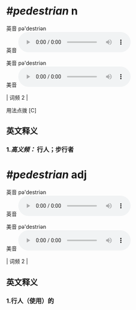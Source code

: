 # ***\#pedestrian*** n
英音 pə'destriən  
英音
<audio src="./media/pedestrian-B.aac" controls="controls"></audio>

美音 pə'destriən  
美音
<audio src="./media/pedestrian.aac" controls="controls"></audio>



| 词频 2 |  

用法点拨  [C]

英文释义
---
### 1.*高义频：* **行人；步行者**  


# ***\#pedestrian*** adj
英音 pə'destriən  
英音
<audio src="./media/pedestrian-B.aac" controls="controls"></audio>

美音 pə'destriən  
美音
<audio src="./media/pedestrian.aac" controls="controls"></audio>



| 词频 2 |  

英文释义
---
### 1.**行人（使用）的**  


